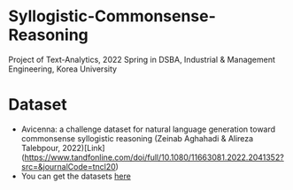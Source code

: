# Syllogistic-Commonsense-Reasoning
Project of Text-Analytics, 2022 Spring in DSBA, Industrial &amp; Management Engineering, Korea University 

# Dataset
* Avicenna: a challenge dataset for natural language generation toward commonsense syllogistic reasoning (Zeinab Aghahadi & Alireza Talebpour, 2022)[Link] (https://www.tandfonline.com/doi/full/10.1080/11663081.2022.2041352?src=&journalCode=tncl20)
* You can get the datasets [here](https://github.com/ZeinabAghahadi/Syllogistic-Commonsense-Reasoning)
